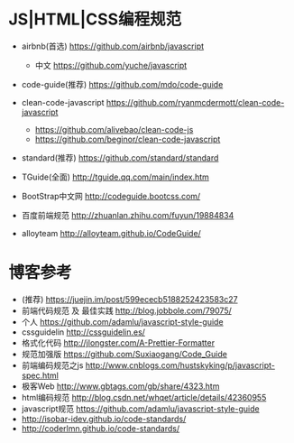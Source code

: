 # JS|HTML|CSS编程规范

- airbnb(首选) <https://github.com/airbnb/javascript>

  - 中文 <https://github.com/yuche/javascript>

- code-guide(推荐) <https://github.com/mdo/code-guide>
- clean-code-javascript <https://github.com/ryanmcdermott/clean-code-javascript>
  - https://github.com/alivebao/clean-code-js
  - https://github.com/beginor/clean-code-javascript
- standard(推荐) <https://github.com/standard/standard>
- TGuide(全面) <http://tguide.qq.com/main/index.htm>
- BootStrap中文网 <http://codeguide.bootcss.com/>
- 百度前端规范 <http://zhuanlan.zhihu.com/fuyun/19884834>
- alloyteam <http://alloyteam.github.io/CodeGuide/>

# 博客参考

- (推荐) <https://juejin.im/post/599ececb5188252423583c27>
- 前端代码规范 及 最佳实践 <http://blog.jobbole.com/79075/>
- 个人 <https://github.com/adamlu/javascript-style-guide>
- cssguidelin <http://cssguidelin.es/>
- 格式化代码 <http://jlongster.com/A-Prettier-Formatter>
- 规范加强版 <https://github.com/Suxiaogang/Code_Guide>
- 前端编码规范之js <http://www.cnblogs.com/hustskyking/p/javascript-spec.html>
- 极客Web <http://www.gbtags.com/gb/share/4323.htm>
- html编码规范 <http://blog.csdn.net/whqet/article/details/42360955>
- javascript规范 <https://github.com/adamlu/javascript-style-guide>
- <http://isobar-idev.github.io/code-standards/>
- <http://coderlmn.github.io/code-standards/>
